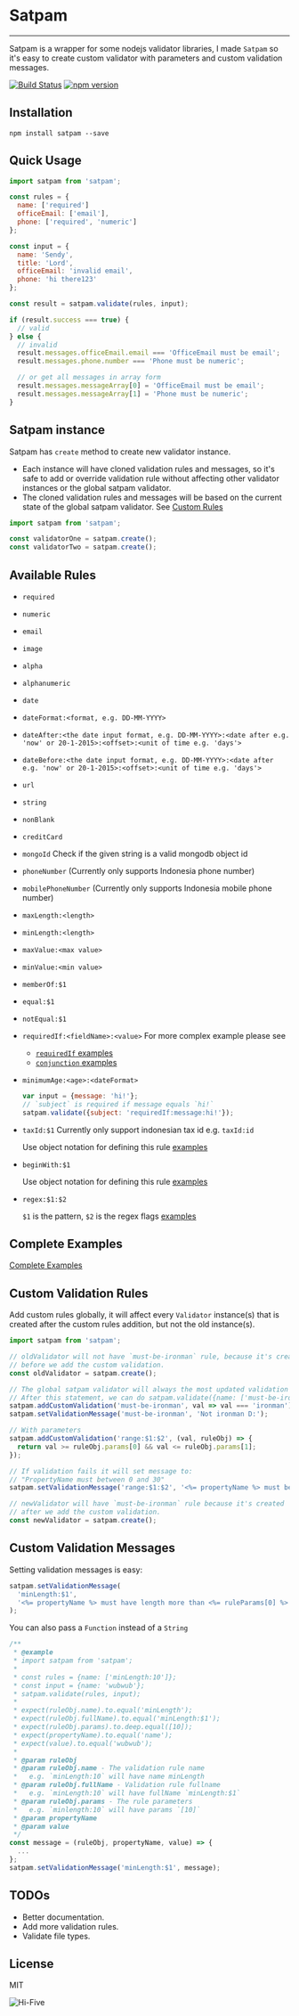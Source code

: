# Satpam
-----
Satpam is a wrapper for some nodejs validator libraries, I made `Satpam` so it's easy to create
custom validator with parameters and custom validation messages.

[![Build Status](https://travis-ci.org/sendyhalim/satpam.svg)](https://travis-ci.org/sendyhalim/satpam)
[![npm version](https://badge.fury.io/js/satpam.svg)](https://badge.fury.io/js/satpam)


## Installation
```
npm install satpam --save
```


## Quick Usage
```js
import satpam from 'satpam';

const rules = {
  name: ['required']
  officeEmail: ['email'],
  phone: ['required', 'numeric']
};

const input = {
  name: 'Sendy',
  title: 'Lord',
  officeEmail: 'invalid email',
  phone: 'hi there123'
};

const result = satpam.validate(rules, input);

if (result.success === true) {
  // valid
} else {
  // invalid
  result.messages.officeEmail.email === 'OfficeEmail must be email';
  result.messages.phone.number === 'Phone must be numeric';

  // or get all messages in array form
  result.messages.messageArray[0] = 'OfficeEmail must be email';
  result.messages.messageArray[1] = 'Phone must be numeric';
}
```


## Satpam instance
Satpam has `create` method to create new validator instance.

- Each instance will have cloned validation rules and messages, so it's safe to add or override validation rule without affecting other validator instances or the global satpam validator.
- The cloned validation rules and messages will be based on the current state of the global satpam validator. See [Custom Rules](#custom-rules)


```js
import satpam from 'satpam';

const validatorOne = satpam.create();
const validatorTwo = satpam.create();
```


## Available Rules
- `required`
- `numeric`
- `email`
- `image`
- `alpha`
- `alphanumeric`
- `date`
- `dateFormat:<format, e.g. DD-MM-YYYY>`
- `dateAfter:<the date input format, e.g. DD-MM-YYYY>:<date after e.g. 'now' or 20-1-2015>:<offset>:<unit of time e.g. 'days'>`
- `dateBefore:<the date input format, e.g. DD-MM-YYYY>:<date after e.g. 'now' or 20-1-2015>:<offset>:<unit of time e.g. 'days'>`
- `url`
- `string`
- `nonBlank`
- `creditCard`
- `mongoId` Check if the given string is a valid mongodb object id
- `phoneNumber` (Currently only supports Indonesia phone number)
- `mobilePhoneNumber` (Currently only supports Indonesia mobile phone number)
- `maxLength:<length>`
- `minLength:<length>`
- `maxValue:<max value>`
- `minValue:<min value>`
- `memberOf:$1`
- `equal:$1`
- `notEqual:$1`
- `requiredIf:<fieldName>:<value>`
  For more complex example please see
  - [`requiredIf` examples](https://github.com/sendyhalim/satpam/blob/master/test/validators/required-if.spec.js#L147)
  - [`conjunction` examples](https://github.com/sendyhalim/satpam/blob/master/test/data-structures/conjunction)

- `minimumAge:<age>:<dateFormat>`

  ```js
  var input = {message: 'hi!'};
  // `subject` is required if message equals `hi!`
  satpam.validate({subject: 'requiredIf:message:hi!'});
  ```
- `taxId:$1` Currently only support indonesian tax id e.g. `taxId:id`

  Use object notation for defining this rule
  [examples](https://github.com/sendyhalim/satpam/blob/master/test/validators/member-of.spec.js#L5)
- `beginWith:$1`

  Use object notation for defining this rule
  [examples](https://github.com/sendyhalim/satpam/blob/master/test/validators/begin-with.spec.js#L5)
- `regex:$1:$2`

  `$1` is the pattern, `$2` is the regex flags
  [examples](https://github.com/sendyhalim/satpam/blob/master/test/validators/regex.spec.js#L6)



## Complete Examples
[Complete Examples](https://github.com/sendyhalim/satpam/blob/master/test/validators)

## Custom Validation Rules
Add custom rules globally, it will affect every `Validator` instance(s) that
is created after the custom rules addition, but not the old instance(s).


```js
import satpam from 'satpam';

// oldValidator will not have `must-be-ironman` rule, because it's created
// before we add the custom validation.
const oldValidator = satpam.create();

// The global satpam validator will always the most updated validation rules.
// After this statement, we can do satpam.validate({name: ['must-be-ironman']}, ...);
satpam.addCustomValidation('must-be-ironman', val => val === 'ironman');
satpam.setValidationMessage('must-be-ironman', 'Not ironman D:');

// With parameters
satpam.addCustomValidation('range:$1:$2', (val, ruleObj) => {
  return val >= ruleObj.params[0] && val <= ruleObj.params[1];
});

// If validation fails it will set message to:
// "PropertyName must between 0 and 30"
satpam.setValidationMessage('range:$1:$2', '<%= propertyName %> must between <%= ruleParams[0] %> and <%= ruleParams[1] %>');

// newValidator will have `must-be-ironman` rule because it's created
// after we add the custom validation.
const newValidator = satpam.create();
```


## Custom Validation Messages
Setting validation messages is easy:

```js
satpam.setValidationMessage(
  'minLength:$1',
  '<%= propertyName %> must have length more than <%= ruleParams[0] %>'
);
```

You can also pass a `Function` instead of a `String`

```js
/**
 * @example
 * import satpam from 'satpam';
 *
 * const rules = {name: ['minLength:10']};
 * const input = {name: 'wubwub'};
 * satpam.validate(rules, input);
 *
 * expect(ruleObj.name).to.equal('minLength');
 * expect(ruleObj.fullName).to.equal('minLength:$1');
 * expect(ruleObj.params).to.deep.equal([10]);
 * expect(propertyName).to.equal('name');
 * expect(value).to.equal('wubwub');
 *
 * @param ruleObj
 * @param ruleObj.name - The validation rule name
 *   e.g. `minLength:10` will have name minLength
 * @param ruleObj.fullName - Validation rule fullname
 *   e.g. `minLength:10` will have fullName `minLength:$1`
 * @param ruleObj.params - The rule parameters
 *   e.g. `minlength:10` will have params `[10]`
 * @param propertyName
 * @param value
 */
const message = (ruleObj, propertyName, value) => {
  ...
};
satpam.setValidationMessage('minLength:$1', message);
```


## TODOs
- Better documentation.
- Add more validation rules.
- Validate file types.


## License
MIT

![Hi-Five](https://media.giphy.com/media/JhThbOq62vwn6/giphy.gif)
